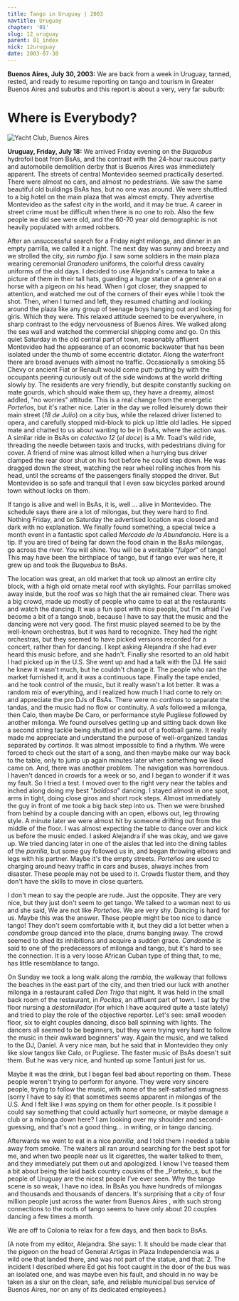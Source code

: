 ```yaml
---
title: Tango in Uruguay | 2003
navtitle: Uruguay
chapter: '01'
slug: 12_uruguay
parent: 01_index
nick: 12uruguay
date: 2003-07-30
---
```



**Buenos Aires, July 30, 2003:** We are back from a week in Uruguay, tanned, rested, and ready to resume reporting on tango and tourism in Greater Buenos Aires and suburbs and this report is about a very, very far suburb:

# Where is Everybody?

![Yacht Club, Buenos Aires ]({{site.res}}/1_pics/yachtclub.jpg)

**Uruguay, Friday, July 18:** We arrived Friday evening on the _Buquebus_ hydrofoil boat from BsAs, and the contrast with the 24-hour raucous party and automobile demolition derby that is Buenos Aires was immediately apparent. The streets of central Montevideo seemed practically deserted. There were almost no cars, and almost no pedestrians. We saw the same beautiful old buildings BsAs has, but no one was around. We were shuttled to a big hotel on the main plaza that was almost empty. They advertise Montevideo as the safest city in the world, and it may be true. A career in street crime must be difficult when there is no one to rob. Also the few people we did see were old, and the 60-70 year old demographic is not heavily populated with armed robbers.

After an unsuccessful search for a Friday night milonga, and dinner in an empty parrilla, we called it a night. The next day was sunny and breezy and we strolled the city, _sin rumbo fijo_. I saw some soldiers in the main plaza wearing ceremonial _Granadero_ uniforms, the colorful dress cavalry uniforms of the old days. I decided to use Alejandra's camera to take a picture of them in their tall hats, guarding a huge statue of a general on a horse with a pigeon on his head. When I got closer, they snapped to attention, and watched me out of the corners of their eyes while I took the shot. Then, when I turned and left, they resumed chatting and looking around the plaza like any group of teenage boys hanging out and looking for girls. Which they were. This relaxed attitude seemed to be everywhere, in sharp contrast to the edgy nervousness of Buenos Aires. We walked along the sea wall and watched the commercial shipping come and go. On this quiet Saturday in the old central part of town, reasonably affluent Montevideo had the appearance of an economic backwater that has been isolated under the thumb of some eccentric dictator. Along the waterfront there are broad avenues with almost no traffic. Occasionally a smoking 55 Chevy or ancient Fiat or Renault would come putt-putting by with the occupants peering curiously out of the side windows at the world drifting slowly by. The residents are very friendly, but despite constantly sucking on mate gourds, which should wake them up, they have a dreamy, almost addled, "no worries" attitude. This is a real change from the energetic _Porteños_, but it's rather nice. Later in the day we rolled leisurely down their main street (_18 de Julio_) on a city bus, while the relaxed driver listened to opera, and carefully stopped mid-block to pick up little old ladies. He sipped mate and chatted to us about wanting to be in BsAs, where the action was. A similar ride in BsAs on _colectivo 12_ (_el doce_) is a Mr. Toad's wild ride, threading the needle between taxis and trucks, with pedestrians diving for cover. A friend of mine was almost killed when a hurrying bus driver clamped the rear door shut on his foot before he could step down. He was dragged down the street, watching the rear wheel rolling inches from his head, until the screams of the passengers finally stopped the driver. But Montevideo is so safe and tranquil that I even saw bicycles parked around town without locks on them.

If tango is alive and well in BsAs, it is, well ... alive in Montevideo. The schedule says there are a lot of milongas, but they were hard to find. Nothing Friday, and on Saturday the advertised location was closed and dark with no explanation. We finally found something, a special twice a month event in a fantastic spot called _Mercado de la Abundancia_. Here is a tip. If you are tired of being far down the food chain in the BsAs milongas, go across the river. You will shine. You will be a veritable "_fulgor_" of tango! This may have been the birthplace of tango, but if tango ever was here, it grew up and took the _Buquebus_ to BsAs.

The location was great, an old market that took up almost an entire city block, with a high old ornate metal roof with skylights. Four parrillas smoked away inside, but the roof was so high that the air remained clear. There was a big crowd, made up mostly of people who came to eat at the restaurants and watch the dancing. It was a fun spot with nice people, but I'm afraid I've become a bit of a tango snob, because I have to say that the music and the dancing were not very good. The first music played seemed to be by the well-known orchestras, but it was hard to recognize. They had the right orchestras, but they seemed to have picked versions recorded for a concert, rather than for dancing. I kept asking Alejandra if she had ever heard this music before, and she hadn't. Finally she resorted to an old habit I had picked up in the U.S. She went up and had a talk with the DJ. He said he knew it wasn't much, but he couldn't change it. The people who ran the market furnished it, and it was a continuous tape. Finally the tape ended, and he took control of the music, but it really wasn't a lot better. It was a random mix of everything, and I realized how much I had come to rely on and appreciate the pro DJs of BsAs. There were no _cortinas_ to separate the tandas, and the music had no flow or continuity. A _vals_ followed a milonga, then Calo, then maybe De Caro, or performance style Pugliese followed by another milonga. We found ourselves getting up and sitting back down like a second string tackle being shuttled in and out of a football game. It really made me appreciate and understand the purpose of well-organized tandas separated by _cortinas_. It was almost impossible to find a rhythm. We were forced to check out the start of a song, and then maybe make our way back to the table, only to jump up again minutes later when something we liked came on. And, there was another problem. The navigation was horrendous. I haven't danced in crowds for a week or so, and I began to wonder if it was my fault. So I tried a test. I moved over to the right very near the tables and inched along doing my best "_baldosa_" dancing. I stayed almost in one spot, arms in tight, doing close giros and short rock steps. Almost immediately the guy in front of me took a big back step into us. Then we were brushed from behind by a couple dancing with an open, elbows out, leg throwing style. A minute later we were almost hit by someone drifting out from the middle of the floor. I was almost expecting the table to dance over and kick us before the music ended. I asked Alejandra if she was okay, and we gave up. We tried dancing later in one of the aisles that led into the dining tables of the _parrilla_, but some guy followed us in, and began throwing elbows and legs with his partner. Maybe it's the empty streets. _Porteños_ are used to charging around heavy traffic in cars and buses, always inches from disaster. These people may not be used to it. Crowds fluster them, and they don't have the skills to move in close quarters.

I don't mean to say the people are rude. Just the opposite. They are very nice, but they just don't seem to get tango. We talked to a woman next to us and she said, We are not like _Porteños_. We are very shy. Dancing is hard for us.  Maybe this was the answer. These people might be too nice to dance tango! They don't seem comfortable with it, but they did a lot better when a _candombe_ group danced into the place, drums banging away. The crowd seemed to shed its inhibitions and acquire a sudden grace. _Candombe_ is said to one of the predecessors of milonga and tango, but it's hard to see the connection. It is a very loose African Cuban type of thing that, to me, has little resemblance to tango.

On Sunday we took a long walk along the _rambla_, the walkway that follows the beaches in the east part of the city, and then tried our luck with another milonga in a restaurant called _Don Trigo_ that night. It was held in the small back room of the restaurant, in _Pocitos_, an affluent part of town. I sat by the floor nursing a _destornillador_ (for which I have acquired quite a taste lately) and tried to play the role of the objective reporter. Let's see: small wooden floor, six to eight couples dancing, disco ball spinning with lights. The dancers all seemed to be beginners, but they were trying very hard to follow the music in their awkward beginners' way. Again the music, and we talked to the DJ, Daniel. A very nice man, but he said that in Montevideo they only like slow tangos like Calo, or Pugliese. The faster music of BsAs doesn't suit them. But he was very nice, and hunted up some Tanturi just for us.

Maybe it was the drink, but I began feel bad about reporting on them. These people weren't trying to perform for anyone. They were very sincere people, trying to follow the music, with none of the self-satisfied smugness (sorry I have to say it) that sometimes seems apparent in milongas of the U.S. And I felt like I was spying on them for other people. Is it possible I could say something that could actually hurt someone, or maybe damage a club or a milonga down here? I am looking over my shoulder and second-guessing, and that's not a good thing... in writing, or in tango dancing.

Afterwards we went to eat in a nice _parrilla_, and I told them I needed a table away from smoke. The waiters all ran around searching for the best spot for me, and when two people near us lit cigarettes, the waiter talked to them, and they immediately put them out and apologized. I know I've teased them a bit about being the laid back country cousins of the _Porteño_s, but the people of Uruguay are the nicest people I've ever seen. Why the tango scene is so weak, I have no idea. In BsAs you have hundreds of milongas and thousands and thousands of dancers. It's surprising that a city of four million people just across the water from Buenos Aires , with such strong connections to the roots of tango seems to have only about 20 couples dancing a few times a month.

We are off to Colonia to relax for a few days, and then back to BsAs.

(A note from my editor, Alejandra. She says: 1. It should be made clear that the pigeon on the head of General Artigas in Plaza Independencia was a wild one that landed there, and was not part of the statue, and that: 2. The incident I described where Ed got his foot caught in the door of the bus was an isolated one, and was maybe even his fault, and should in no way be taken as a slur on the clean, safe, and reliable municipal bus service of Buenos Aires, nor on any of its dedicated employees.)